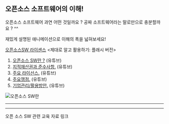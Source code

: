 ## 오픈소스 소프트웨어의 이해!

오픈소스 소프트웨어 과연 어떤 것일까요 ?
공짜 소프트웨어라는 말로만으로 충분할까요 ? ^^

재밌게 설명된 애니메이션으로 이해의 폭을 넓혀보세요!

[오픈소스SW 라이센스](https://www.olis.or.kr/opensource/index.html) <제대로 알고 활용하기: 플래시 버전>
1. [오픈소스 SW란 ?](https://www.youtube.com/watch?v=K7qpiEN4DRI) (유튜브)
2. [지적재산권과 준수사항.](https://www.youtube.com/watch?v=sv_zltuaZJk) (유튜브)
3. [주요 라이선스.](https://www.youtube.com/watch?v=V1kIU7qzrJY&t=49s) (유튜브)
4. [주요쟁점.](https://www.youtube.com/watch?v=1AD6WsE1XJ0&t=64s) (유튜브)
5. [기업관리/활용방안.](https://www.youtube.com/watch?v=W2aDQox4KJ4&t=62s) (유튜브)

![오픈소스 SW란](http://img.youtube.com/vi/K7qpiEN4DRI/0.jpg)


* * *
* * *
오픈 소스 SW 관련 교육 자료 링크
